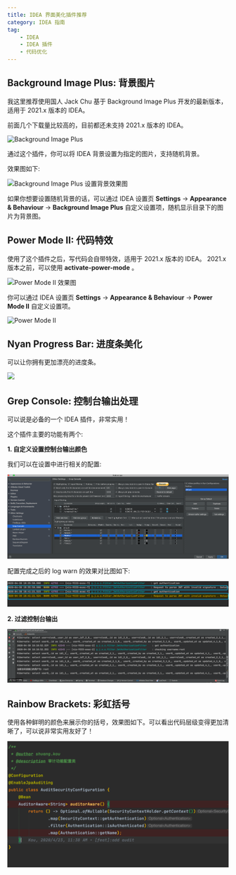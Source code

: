 ```yaml
---
title: IDEA 界面美化插件推荐
category: IDEA 指南
tag:
    - IDEA
    - IDEA 插件
    - 代码优化
---
```


## Background Image Plus: 背景图片

我这里推荐使用国人 Jack Chu 基于 Background Image Plus 开发的最新版本，适用于 2021.x 版本的 IDEA。

前面几个下载量比较高的，目前都还未支持 2021.x 版本的 IDEA。

![Background Image Plus](https://努力的it小胖子-blog-images.oss-cn-shenzhen.aliyuncs.com/idea/image-20211010174138279.png)

通过这个插件，你可以将 IDEA 背景设置为指定的图片，支持随机背景。

效果图如下:

![Background Image Plus 设置背景效果图](https://努力的it小胖子-blog-images.oss-cn-shenzhen.aliyuncs.com/idea/image-20211010173730828.png)

如果你想要设置随机背景的话，可以通过 IDEA 设置页 **Settings** -> **Appearance & Behaviour** -> **Background Image Plus**
自定义设置项，随机显示目录下的图片为背景图。

## Power Mode II: 代码特效

使用了这个插件之后，写代码会自带特效，适用于 2021.x 版本的 IDEA。 2021.x 版本之前，可以使用 **activate-power-mode** 。

![Power Mode II 效果图](./assets/power-mode/Power-Mode-II.gif)

你可以通过 IDEA 设置页 **Settings** -> **Appearance & Behaviour** -> **Power Mode II** 自定义设置项。

![Power Mode II](https://努力的it小胖子-blog-images.oss-cn-shenzhen.aliyuncs.com/idea/image-20211010175304108.png)

## Nyan Progress Bar: 进度条美化

可以让你拥有更加漂亮的进度条。

![](https://努力的it小胖子-blog-images.oss-cn-shenzhen.aliyuncs.com/idea/image-20211010175434133.png)

## Grep Console: 控制台输出处理

可以说是必备的一个 IDEA 插件，非常实用！

这个插件主要的功能有两个:

**1. 自定义设置控制台输出颜色**

我们可以在设置中进行相关的配置:

![grep-console2](./assets/grep-console/grep-console2.png)

配置完成之后的 log warn 的效果对比图如下:

![grep-console3](./assets/grep-console/grep-console3.png)

**2. 过滤控制台输出**

![grep-console](./assets/grep-console/grep-console.gif)

## Rainbow Brackets: 彩虹括号

使用各种鲜明的颜色来展示你的括号，效果图如下。可以看出代码层级变得更加清晰了，可以说非常实用友好了！

![rainbow-brackets](./assets/rainbow-brackets.png)
